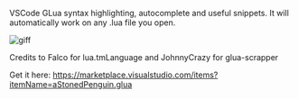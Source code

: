 VSCode GLua syntax highlighting, autocomplete and useful snippets. It will automatically work on any .lua file you open.

![giff](https://fi1.es/lsJlS)

Credits to Falco for lua.tmLanguage and JohnnyCrazy for glua-scrapper

Get it here: https://marketplace.visualstudio.com/items?itemName=aStonedPenguin.glua
